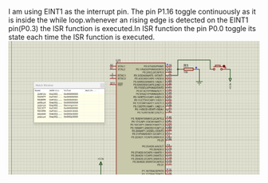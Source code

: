  I am using EINT1 as the interrupt pin. The pin P1.16 toggle continuously as it is inside the while loop.whenever an rising edge is detected on the EINT1 pin(P0.3) the ISR function is executed.In ISR function the pin P0.0 toggle its state each time the ISR function is executed.
![image Alt](https://github.com/sarangsuresh-creator/LPC2138/blob/fe10a718f2ecda6fbc055c904792a0ba3047db80/external%20interrupt/external%20interrupt.png)
